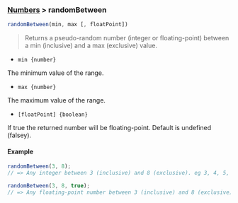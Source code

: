 ### [Numbers](../) > randomBetween

```js
randomBetween(min, max [, floatPoint])
```

> Returns a pseudo-random number (integer or floating-point) between a min (inclusive) and a max (exclusive) value.

- <code>min {number}</code>

The minimum value of the range.

- <code>max {number}</code>

The maximum value of the range.

- <code>[floatPoint] {boolean}</code>

If true the returned number will be floating-point. Default is undefined (falsey).

#### Example
```js
randomBetween(3, 8);
// => Any integer between 3 (inclusive) and 8 (exclusive). eg 3, 4, 5, 6, 7

randomBetween(3, 8, true);
// => Any floating-point number between 3 (inclusive) and 8 (exclusive). eg 6.362311312365572
```
